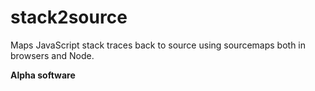 # stack2source

Maps JavaScript stack traces back to source using sourcemaps both in browsers and Node.

**Alpha software**
